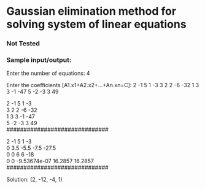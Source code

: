 # Gaussian elimination method for solving system of linear equations
### Not Tested

### Sample input/output:

Enter the number of equations:
4

Enter the coefficients [A1.x1+A2.x2+...+An.xn=C]:
2 -1 5 1 -3
3 2 2 -6 -32
1 3 3 -1 -47
5 -2 -3 3 49

2             -1            5             1             -3          
3             2             2             -6            -32         
1             3             3             -1            -47         
5             -2            -3            3             49          
##############################

2             -1            5             1             -3          
0             3.5           -5.5          -7.5          -27.5       
0             0             6             6             -18         
0             0             -9.53674e-07  16.2857       16.2857     
##############################


Solution: (2, -12, -4, 1)


